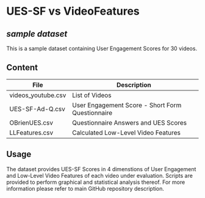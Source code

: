 # UES-SF vs VideoFeatures 
## _sample dataset_

This is a sample dataset containing User Engagement Scores for 30 videos.

## Content

| File | Description |
| ------ | ------ |
| videos_youtube.csv | List of Videos |
| UES-SF-Ad-Q.csv | User Engagement Score - Short Form Questionnaire |
| OBrienUES.csv | Questionnaire Answers and UES Scores |
| LLFeatures.csv | Calculated Low-Level Video Features |

## Usage

The dataset provides UES-SF Scores in 4 dimenstions of User Engagement and Low-Level Video Features of each video under evaluation. Scripts are provided to perform graphical and statistical analysis thereof. For more information please refer to main GitHub repository description. 


